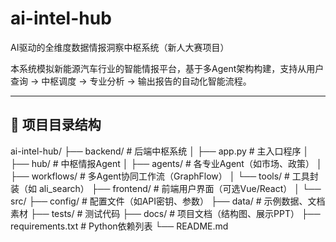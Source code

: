 # ai-intel-hub

AI驱动的全维度数据情报洞察中枢系统（新人大赛项目）

本系统模拟新能源汽车行业的智能情报平台，基于多Agent架构构建，支持从用户查询 → 中枢调度 → 专业分析 → 输出报告的自动化智能流程。

---

## 📂 项目目录结构

ai-intel-hub/
├── backend/ # 后端中枢系统
│ ├── app.py # 主入口程序
│ ├── hub/ # 中枢情报Agent
│ ├── agents/ # 各专业Agent（如市场、政策）
│ ├── workflows/ # 多Agent协同工作流（GraphFlow）
│ └── tools/ # 工具封装（如 ali_search）
├── frontend/ # 前端用户界面（可选Vue/React）
│ └── src/
├── config/ # 配置文件（如API密钥、参数）
├── data/ # 示例数据、文档素材
├── tests/ # 测试代码
├── docs/ # 项目文档（结构图、展示PPT）
├── requirements.txt # Python依赖列表
└── README.md